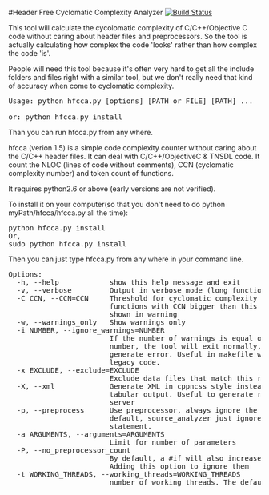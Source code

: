 #Header Free Cyclomatic Complexity Analyzer
[![Build Status](https://travis-ci.org/terryyin/hfcca.png?branch=master)](https://travis-ci.org/terryyin/hfcca)

This tool will calculate the cycolomatic complexity of C/C++/Objective C code without caring about header files and preprocessors. So the tool is actually calculating how complex the code 'looks' rather than how complex the code 'is'.

People will need this tool because it's often very hard to get all the include folders and files right with a similar tool, but we don't really need that kind of accuracy when come to cyclomatic complexity.
<pre>
Usage: python hfcca.py [options] [PATH or FILE] [PATH] ... 

or: python hfcca.py install
</pre>
Than you can run hfcca.py from any where.

 hfcca (verion 1.5) is a simple code complexity counter without caring about
the C/C++ header files. It can deal with C/C++/ObjectiveC & TNSDL code. It count the NLOC
(lines of code without comments), CCN  (cyclomatic complexity number) and
token count of functions.

It requires python2.6 or above (early versions are not verified).

To install it on your computer(so that you don't need to do python myPath/hfcca/hfcca.py all the time):
<pre>
python hfcca.py install
Or,
sudo python hfcca.py install
</pre>
Then you can just type hfcca.py from any where in your command line.
<pre>
Options:
  -h, --help            show this help message and exit
  -v, --verbose         Output in verbose mode (long function name)
  -C CCN, --CCN=CCN     Threshold for cyclomatic complexity number warning.
                        functions with CCN bigger than this number will be
                        shown in warning
  -w, --warnings_only   Show warnings only
  -i NUMBER, --ignore_warnings=NUMBER
                        If the number of warnings is equal or less than the
                        number, the tool will exit normally, otherwize it will
                        generate error. Useful in makefile when improving
                        legacy code.
  -x EXCLUDE, --exclude=EXCLUDE
                        Exclude data files that match this regular expression
  -X, --xml             Generate XML in cppncss style instead of the normal
                        tabular output. Useful to generate report in Hudson
                        server
  -p, --preprocess      Use preprocessor, always ignore the #else branch. By
                        default, source_analyzer just ignore any preprocessor
                        statement.
  -a ARGUMENTS, --arguments=ARGUMENTS
                        Limit for number of parameters
  -P, --no_preprocessor_count
                        By default, a #if will also increase the complexity.
                        Adding this option to ignore them
  -t WORKING_THREADS, --working_threads=WORKING_THREADS
                        number of working threads. The default value is 1.
</pre>                   
